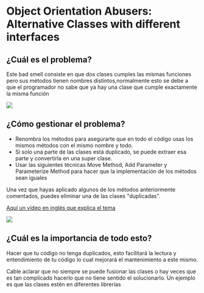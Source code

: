 # Object Orientation Abusers: Alternative Classes with different interfaces

## ¿Cuál es el problema?

Este bad smell consiste en que dos clases cumples las mismas funciones pero sus métodos tienen nombres distintos,normalmente esto se debe a que el programador no sabe que ya hay una clase que cumple exactamente la misma función

![](https://refactoring.guru/images/refactoring/content/smells/alternative-classes-with-different-interfaces-01.png)

## ¿Cómo gestionar el problema?

* Renombra los métodos para asegurarte que en todo el código usas los mismos métodos con el mismo nombre y todo.
* Si solo una parte de las clases está duplicado, se puede extraer esa parte y convertirla en una super clase.
* Usar las siguientes técnicas Move Method, Add Parameter y Parameterize Method para hacer que la implementación de los métodos sean iguales

Una vez que hayas aplicado algunos de los métodos anteriormente comentados, puedes eliminar una de las clases "duplicadas".

[Aquí un vídeo en inglés que explica el tema](https://code.tutsplus.com/courses/detecting-code-smells/lessons/alternative-classes-with-different-interfaces)

![](https://refactoring.guru/images/refactoring/content/smells/alternative-classes-with-different-interfaces-02.png)

## ¿Cuál es la importancia de todo esto?

Hacer que tu código no tenga duplicados, esto facilitará la lectura y entendimiento de tu código lo cual mejorará el mantenimiento a este mismo.

Cable aclarar que no siempre se puede fusionar las clases o hay veces que es tan complicado hacerlo que no tiene sentido el solucionarlo. Un ejemplo es que las clases estén en diferentes librerías
